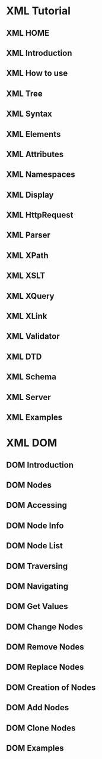 # XML Tutorial #
## XML HOME ##
## XML Introduction ##
## XML How to use ##
## XML Tree ##
## XML Syntax ##
## XML Elements ##
## XML Attributes ##
## XML Namespaces ##
## XML Display ##
## XML HttpRequest ##
## XML Parser ##
## XML XPath ##
## XML XSLT ##
## XML XQuery ##
## XML XLink ##
## XML Validator ##
## XML DTD ##
## XML Schema ##
## XML Server ##
## XML Examples ##

# XML DOM #
## DOM Introduction ##
## DOM Nodes ##
## DOM Accessing ##
## DOM Node Info ##
## DOM Node List ##
## DOM Traversing ##
## DOM Navigating ##
## DOM Get Values ##
## DOM Change Nodes ##
## DOM Remove Nodes ##
## DOM Replace Nodes ##
## DOM Creation of Nodes ##
## DOM Add Nodes ##
## DOM Clone Nodes ##
## DOM Examples ##